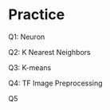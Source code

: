 # Practice  
Q1: Neuron                                             
                    
Q2: K Nearest Neighbors          
                               
Q3: K-means                                   
                   
Q4: TF Image Preprocessing                         
         
Q5          
